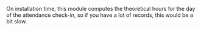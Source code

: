 On installation time, this module computes the theoretical hours for the
day of the attendance check-in, so if you have a lot of records, this
would be a bit slow.
